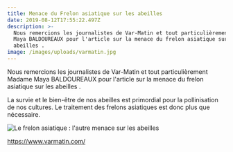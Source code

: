 ```yaml
---
title: Menace du Frelon asiatique sur les abeilles
date: 2019-08-12T17:55:22.497Z
description: >-
  Nous remercions les journalistes de Var-Matin et tout particulièrement Madame
  Maya BALDOUREAUX pour l'article sur la menace du frelon asiatique sur les
  abeilles .
image: /images/uploads/varmatin.jpg
---
```

Nous remercions les journalistes de Var-Matin et tout particulièrement Madame Maya BALDOUREAUX pour l'article sur la menace du frelon asiatique sur les abeilles .

La survie et le bien-être de nos abeilles est primordial pour la pollinisation de nos cultures. Le traitement des frelons asiatiques est donc plus que nécessaire.

![Le frelon asiatique : l'autre menace sur les abeilles](/images/uploads/img-8048-mini.jpg "Article Var-Matin")

<https://www.varmatin.com/>
